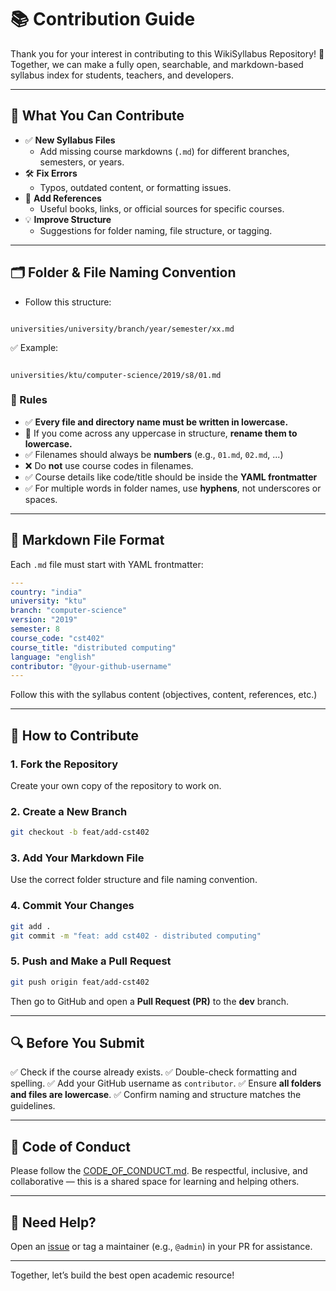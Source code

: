 
# 📚 Contribution Guide

Thank you for your interest in contributing to this WikiSyllabus Repository! 🙌  
Together, we can make a fully open, searchable, and markdown-based syllabus index for students, teachers, and developers.

---

## 📌 What You Can Contribute

- ✅ **New Syllabus Files**  
  - Add missing course markdowns (`.md`) for different branches, semesters, or years.
- 🛠️ **Fix Errors**  
  - Typos, outdated content, or formatting issues.
- 📘 **Add References**  
  - Useful books, links, or official sources for specific courses.
- 💡 **Improve Structure**  
  - Suggestions for folder naming, file structure, or tagging.

---

## 🗂 Folder & File Naming Convention

- Follow this structure:

```

universities/university/branch/year/semester/xx.md

```

✅ Example:

```

universities/ktu/computer-science/2019/s8/01.md

````

### 🔹 Rules

- ✅ **Every file and directory name must be written in lowercase.**  
- 🔁 If you come across any uppercase in structure, **rename them to lowercase.**
- ✅ Filenames should always be **numbers** (e.g., `01.md`, `02.md`, ...)
- ❌ Do **not** use course codes in filenames.
- ✅ Course details like code/title should be inside the **YAML frontmatter**
- ✅ For multiple words in folder names, use **hyphens**, not underscores or spaces.

---

## 📝 Markdown File Format

Each `.md` file must start with YAML frontmatter:

```yaml
---
country: "india"
university: "ktu"
branch: "computer-science"
version: "2019"
semester: 8
course_code: "cst402"
course_title: "distributed computing"
language: "english"
contributor: "@your-github-username"
---
````

Follow this with the syllabus content (objectives, content, references, etc.)

---

## 📝 How to Contribute

### 1. **Fork the Repository**

Create your own copy of the repository to work on.

### 2. **Create a New Branch**

```bash
git checkout -b feat/add-cst402
```

### 3. **Add Your Markdown File**

Use the correct folder structure and file naming convention.

### 4. **Commit Your Changes**

```bash
git add .
git commit -m "feat: add cst402 - distributed computing"
```

### 5. **Push and Make a Pull Request**

```bash
git push origin feat/add-cst402
```

Then go to GitHub and open a **Pull Request (PR)** to the **dev** branch.

---

## 🔍 Before You Submit

✅ Check if the course already exists.
✅ Double-check formatting and spelling.
✅ Add your GitHub username as `contributor`.
✅ Ensure **all folders and files are lowercase**.
✅ Confirm naming and structure matches the guidelines.

---

## 🤝 Code of Conduct

Please follow the [CODE\_OF\_CONDUCT.md](./CODE_OF_CONDUCT.md).
Be respectful, inclusive, and collaborative — this is a shared space for learning and helping others.

---

## 🙋 Need Help?

Open an [issue](https://github.com/The-Purple-Movement/WikiSyllabus/issues) or tag a maintainer (e.g., `@admin`) in your PR for assistance.

---

Together, let’s build the best open academic resource!
